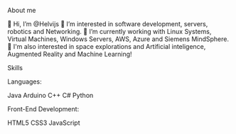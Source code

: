 About me



👋 Hi, I’m @Helvijs
👀 I’m interested in software development, servers, robotics and Networking.
🌱 I’m currently working with Linux Systems, Virtual Machines, Windows Servers, AWS, Azure and Siemens MindSphere.
🔭 I'm also interested in space explorations and Artificial inteligence, Augmented Reality and Machine Learning!



 Skills

Languages:

Java Arduino C++ C# Python

Front-End Development:

HTML5 CSS3 JavaScript 
<!---
Helvijs-t2t/Helvijs-t2t is a ✨ special ✨ repository because its `README.md` (this file) appears on your GitHub profile.
You can click the Preview link to take a look at your changes.
--->
